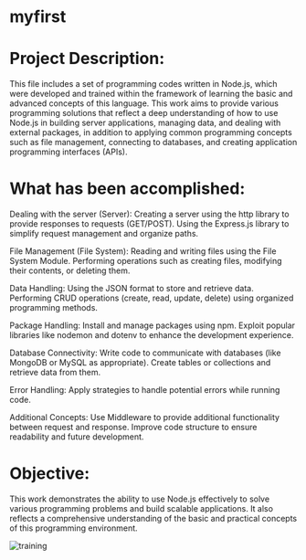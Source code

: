 # myfirst
 <h1>Project Description: </h1>
 
 This file includes a set of programming codes written in Node.js, which were developed and trained within the framework of learning the basic and advanced concepts of this language. This work aims to provide various programming solutions that reflect a deep understanding of how to use Node.js in building server applications, managing data, and dealing with external packages, in addition to applying common programming concepts such as file management, connecting to databases, and creating application programming interfaces (APIs).

<h1>What has been accomplished:</h1>

Dealing with the server (Server): 
Creating a server using the http library to provide responses to requests (GET/POST). Using the Express.js library to simplify request management and organize paths.

File Management (File System): 
Reading and writing files using the File System Module. Performing operations such as creating files, modifying their contents, or deleting them.

Data Handling: 
Using the JSON format to store and retrieve data. Performing CRUD operations (create, read, update, delete) using organized programming methods.

Package Handling: 
Install and manage packages using npm. Exploit popular libraries like nodemon and dotenv to enhance the development experience.

Database Connectivity: 
Write code to communicate with databases (like MongoDB or MySQL as appropriate). Create tables or collections and retrieve data from them.

Error Handling: 
Apply strategies to handle potential errors while running code.

Additional Concepts: 
Use Middleware to provide additional functionality between request and response. Improve code structure to ensure readability and future development.

<h1>Objective:</h1>

This work demonstrates the ability to use Node.js effectively to solve various programming problems and build scalable applications. It also reflects a comprehensive understanding of the basic and practical concepts of this programming environment.


![training](https://github.com/user-attachments/assets/eb445c5d-fbb9-48d0-8c04-b9c1cd0c69ab)
